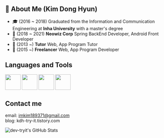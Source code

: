 ## 👨 About Me (Kim Dong Hyun)

- 🎓 (2016 ~ 2018) Graduated from the Information and Communication Engineering at **Inha University** with a master's degree
- 🤔 (2018 ~ 2021) **Neowiz Corp** Spring BackEnd Developer, Android Front Developer
- 🔭 (2013 ~) **Tutor** Web, App Program Tutor
- 🔭 (2015 ~) **Freelancer** Web, App Program Developer

<!--
## Open Sources
- [Github Profile Card Component](https://github.com/simsimjae/github-profile-card-component)
-->

<!--
## E-book
- [React Core Clone Tutorial (simsimReact)](https://simsimjae.gitbook.io/simsimreact)
- [Next.js Korean Documentation](https://simsimjae.gitbook.io/nextjs-korean-documentation/)
- [Design System Reference](https://simsimjae.gitbook.io/design-system-reference)
-->

<!--
## articles
React Design Pattern
- [Props Collection Pattern](https://medium.com/@simsimjae/react-design-pattern-prop-collection-pattern-efbc05aa73f7)
- [Props Getter Pattern](https://medium.com/@simsimjae/react-design-pattern-props-getter-pattern-5d3cf6f0b495)
-->

## Languages and Tools ##

<p align="left">
  <img src="https://media3.giphy.com/media/kdFc8fubgS31b8DsVu/giphy.webp" width="50">
  <img src="https://media3.giphy.com/media/ln7z2eWriiQAllfVcn/200w.webp" width="50">
  <img src="https://i.giphy.com/media/eNAsjO55tPbgaor7ma/200w.webp" width="50">
  <img src="https://i.giphy.com/media/IdyAQJVN2kVPNUrojM/200.webp" width="50">
</p>

## Contact me ##
email: imkim189371@gmail.com  
blog: kdh-try-it.tistory.com

![dev-tryit's GitHub Stats](https://github-readme-stats.vercel.app/api?username=dev-tryit&show_icons=true&count_private=true)
